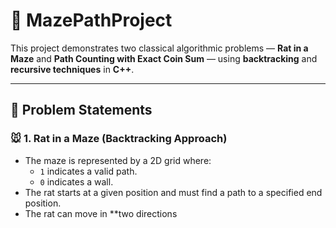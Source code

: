 # 🧭 MazePathProject

This project demonstrates two classical algorithmic problems — **Rat in a Maze** and **Path Counting with Exact Coin Sum** — using **backtracking** and **recursive techniques** in **C++**.


---

## 🧠 Problem Statements

### 🐭 1. Rat in a Maze (Backtracking Approach)

- The maze is represented by a 2D grid where:
  - `1` indicates a valid path.
  - `0` indicates a wall.
- The rat starts at a given position and must find a path to a specified end position.
- The rat can move in **two directions
